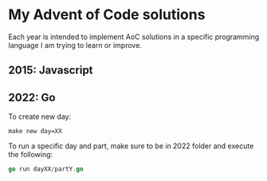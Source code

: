 # My Advent of Code solutions
Each year is intended to implement AoC solutions in a specific programming language I am trying to learn or improve. 

## 2015: Javascript

## 2022: Go
To create new day: 
``` make
make new day=XX
```

To run a specific day and part, make sure to be in 2022 folder and execute the following:
``` go
go run dayXX/partY.go
```

